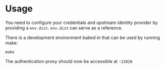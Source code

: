 # Usage
You need to configure your credentials and upstream identity provider by providing a `env.dist`. `env.dist` can serve as a reference.

There is a development environment baked in that can be used by running make:

    make
    
The authentication proxy should now be accessible at `:22820`